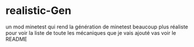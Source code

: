 # realistic-Gen
un mod minetest qui rend la génération de minetest beaucoup plus réaliste pour voir la liste de toute les mécaniques que je vais ajouté vas voir le README
